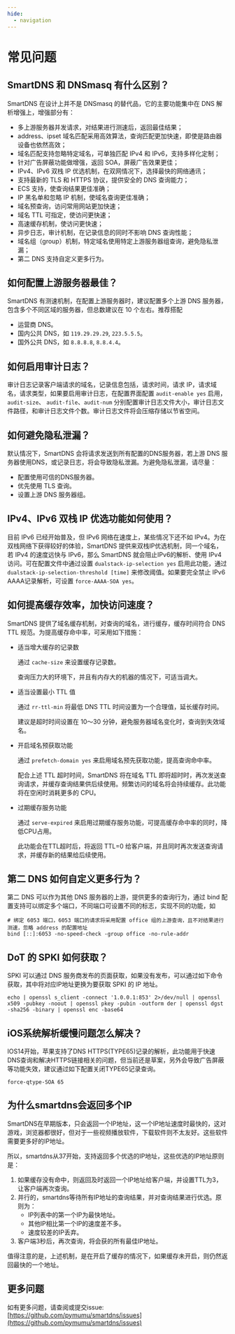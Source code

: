 ```yaml
---
hide:
  - navigation
---
```


# 常见问题

## SmartDNS 和 DNSmasq 有什么区别？

SmartDNS 在设计上并不是 DNSmasq 的替代品，它的主要功能集中在 DNS 解析增强上，增强部分有：

- 多上游服务器并发请求，对结果进行测速后，返回最佳结果；
- address、ipset 域名匹配采用高效算法，查询匹配更加快速，即使是路由器设备也依然高效；
- 域名匹配支持忽略特定域名，可单独匹配 IPv4 和 IPv6，支持多样化定制；
- 针对广告屏蔽功能做增强，返回 SOA，屏蔽广告效果更佳；
- IPv4、IPv6 双栈 IP 优选机制，在双网情况下，选择最快的网络通讯；
- 支持最新的 TLS 和 HTTPS 协议，提供安全的 DNS 查询能力；
- ECS 支持，使查询结果更佳准确；
- IP 黑名单和忽略 IP 机制，使域名查询更佳准确；
- 域名预查询，访问常用网站更加快速；
- 域名 TTL 可指定，使访问更快速；
- 高速缓存机制，使访问更快速；
- 异步日志，审计机制，在记录信息的同时不影响 DNS 查询性能；
- 域名组（group）机制，特定域名使用特定上游服务器组查询，避免隐私泄漏；
- 第二 DNS 支持自定义更多行为。

## 如何配置上游服务器最佳？

SmartDNS 有测速机制，在配置上游服务器时，建议配置多个上游 DNS 服务器，包含多个不同区域的服务器，但总数建议在 10 个左右。推荐搭配

- 运营商 DNS。
- 国内公共 DNS，如 `119.29.29.29`, `223.5.5.5`。
- 国外公共 DNS，如 `8.8.8.8`, `8.8.4.4`。

## 如何启用审计日志？

审计日志记录客户端请求的域名，记录信息包括，请求时间，请求 IP，请求域名，请求类型，如果要启用审计日志，在配置界面配置 `audit-enable yes` 启用，`audit-size`、 `audit-file`、`audit-num` 分别配置审计日志文件大小，审计日志文件路径，和审计日志文件个数。审计日志文件将会压缩存储以节省空间。

## 如何避免隐私泄漏？

默认情况下，SmartDNS 会将请求发送到所有配置的DNS服务器，若上游 DNS 服务器使用DNS，或记录日志，将会导致隐私泄漏。为避免隐私泄漏，请尽量：  

- 配置使用可信的DNS服务器。
- 优先使用 TLS 查询。
- 设置上游 DNS 服务器组。

## IPv4、IPv6 双栈 IP 优选功能如何使用？

目前 IPv6 已经开始普及，但 IPv6 网络在速度上，某些情况下还不如 IPv4。为在双栈网络下获得较好的体验，SmartDNS 提供来双栈IP优选机制，同一个域名，若 IPv4 的速度远快与 IPv6，那么 SmartDNS 就会阻止IPv6的解析、使用 IPv4 访问。可在配置文件中通过设置 `dualstack-ip-selection yes` 启用此功能，通过 `dualstack-ip-selection-threshold [time]` 来修改阈值。如果要完全禁止 IPv6 AAAA记录解析，可设置 `force-AAAA-SOA yes`。

## 如何提高缓存效率，加快访问速度？

SmartDNS 提供了域名缓存机制，对查询的域名，进行缓存，缓存时间符合 DNS TTL 规范。为提高缓存命中率，可采用如下措施：  

- 适当增大缓存的记录数

    通过 `cache-size` 来设置缓存记录数。  

    查询压力大的环境下，并且有内存大的机器的情况下，可适当调大。  

- 适当设置最小 TTL 值

    通过 `rr-ttl-min` 将最低 DNS TTL 时间设置为一个合理值，延长缓存时间。

    建议是超时时间设置在 10～30 分钟，避免服务器域名变化时，查询到失效域名。

- 开启域名预获取功能

    通过 `prefetch-domain yes` 来启用域名预先获取功能，提高查询命中率。

    配合上述 TTL 超时时间，SmartDNS 将在域名 TTL 即将超时时，再次发送查询请求，并缓存查询结果供后续使用。频繁访问的域名将会持续缓存。此功能将在空闲时消耗更多的 CPU。

- 过期缓存服务功能  

    通过 `serve-expired` 来启用过期缓存服务功能，可提高缓存命中率的同时，降低CPU占用。

    此功能会在TTL超时后，将返回 TTL=0 给客户端，并且同时再次发送查询请求，并缓存新的结果给后续使用。

## 第二 DNS 如何自定义更多行为？

第二 DNS 可以作为其他 DNS 服务器的上游，提供更多的查询行为，通过 bind 配置支持可以绑定多个端口，不同端口可设置不同的标志，实现不同的功能，如

```shell
# 绑定 6053 端口，6053 端口的请求将采用配置 office 组的上游查询，且不对结果进行测速，忽略 address 的配置地址
bind [::]:6053 -no-speed-check -group office -no-rule-addr
```

## DoT 的 SPKI 如何获取？

SPKI 可以通过 DNS 服务商发布的页面获取，如果没有发布，可以通过如下命令获取，其中将对应IP地址更换为要获取 SPKI 的 IP 地址。

```shell
echo | openssl s_client -connect '1.0.0.1:853' 2>/dev/null | openssl x509 -pubkey -noout | openssl pkey -pubin -outform der | openssl dgst -sha256 -binary | openssl enc -base64
```

## iOS系统解析缓慢问题怎么解决？  

IOS14开始，苹果支持了DNS HTTPS(TYPE65)记录的解析，此功能用于快速DNS查询和解决HTTPS链接相关的问题，但当前还是草案，另外会导致广告屏蔽等功能失效，建议通过如下配置关闭TYPE65记录查询。

```shell
force-qtype-SOA 65
```

## 为什么smartdns会返回多个IP

SmartDNS在早期版本，只会返回一个IP地址，这一个IP地址速度时最快的，这对游戏，浏览器都很好，但对于一些视频播放软件，下载软件则不太友好。这些软件需要更多好的IP地址。

所以，smartdns从37开始，支持返回多个优选的IP地址，这些优选的IP地址原则是：

1. 如果缓存没有命中，则返回及时返回一个IP地址给客户端，并设置TTL为3，让客户端再次查询。
1. 并行的，smartdns等待所有IP地址的查询结果，并对查询结果进行优选。原则为：
    - IP列表中的第一个IP为最快地址。
    - 其他IP相比第一个IP的速度差不多。
    - 速度较差的IP丢弃。
1. 客户端3秒后，再次查询，将会获的所有最佳IP地址。

值得注意的是，上述机制，是在开启了缓存的情况下，如果缓存未开启，则仍然返回最快的一个地址。

## 更多问题

如有更多问题，请查阅或提交issue: [https://github.com/pymumu/smartdns/issues](https://github.com/pymumu/smartdns/issues)